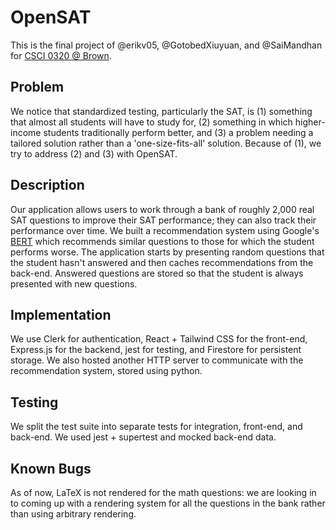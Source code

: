 # OpenSAT

This is the final project of @erikv05, @GotobedXiuyuan, and @SaiMandhan for [CSCI 0320 @ Brown](https://cs0320.github.io/).

## Problem

We notice that standardized testing, particularly the SAT, is (1) something that almost all students will have to study for, (2) something in which higher-income students traditionally perform better, and (3) a problem needing a tailored solution rather than a 'one-size-fits-all' solution. Because of (1), we try to address (2) and (3) with OpenSAT.

## Description

Our application allows users to work through a bank of roughly 2,000 real SAT questions to improve their SAT performance; they can also track their performance over time. We built a recommendation system using Google's [BERT](https://research.google/pubs/bert-pre-training-of-deep-bidirectional-transformers-for-language-understanding/) which recommends similar questions to those for which the student performs worse. The application starts by presenting random questions that the student hasn't answered and then caches recommendations from the back-end. Answered questions are stored so that the student is always presented with new questions.

## Implementation

We use Clerk for authentication, React + Tailwind CSS for the front-end, Express.js for the backend, jest for testing, and Firestore for persistent storage. We also hosted another HTTP server to communicate with the recommendation system, stored using python.

## Testing

We split the test suite into separate tests for integration, front-end, and back-end. We used jest + supertest and mocked back-end data.

## Known Bugs

As of now, LaTeX is not rendered for the math questions: we are looking in to coming up with a rendering system for all the questions in the bank rather than using arbitrary rendering.
